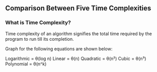 ## Comparison Between Five Time Complexities

### What is Time Complexity?
Time complexity of an algorithm signifies the total time required by the program to run till its completion.

Graph for the following equations are shown below:

Logarithmic = θ(log n)
Linear = θ(n)
Quadratic = θ(n²)
Cubic = θ(n³)
Polynomial = θ(n^k)


